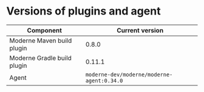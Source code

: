 # Versions of plugins and agent

| Component                   | Current version                            |
| --------------------------- | ------------------------------------------ |
| Moderne Maven build plugin  | 0.8.0                                      |
| Moderne Gradle build plugin | 0.11.1                                     |
| Agent                       | `moderne-dev/moderne/moderne-agent:0.34.0` |
